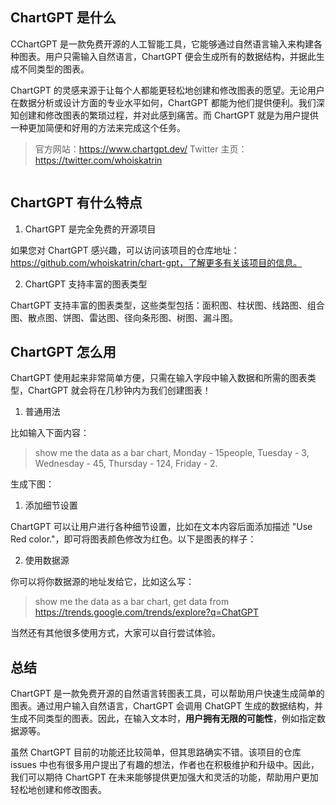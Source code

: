 ## ChartGPT 是什么

CChartGPT 是一款免费开源的人工智能工具，它能够通过自然语言输入来构建各种图表。用户只需输入自然语言，ChartGPT 便会生成所有的数据结构，并据此生成不同类型的图表。

ChartGPT 的灵感来源于让每个人都能更轻松地创建和修改图表的愿望。无论用户在数据分析或设计方面的专业水平如何，ChartGPT 都能为他们提供便利。我们深知创建和修改图表的繁琐过程，并对此感到痛苦。而 ChartGPT 就是为用户提供一种更加简便和好用的方法来完成这个任务。

> 官方网站：https://www.chartgpt.dev/
> Twitter 主页：https://twitter.com/whoiskatrin

![]()

## ChartGPT 有什么特点

1. ChartGPT 是完全免费的开源项目

如果您对 ChartGPT 感兴趣，可以访问该项目的仓库地址：https://github.com/whoiskatrin/chart-gpt，了解更多有关该项目的信息。

2. ChartGPT 支持丰富的图表类型

ChartGPT 支持丰富的图表类型，这些类型包括：面积图、柱状图、线路图、组合图、散点图、饼图、雷达图、径向条形图、树图、漏斗图。

## ChartGPT 怎么用

ChartGPT 使用起来非常简单方便，只需在输入字段中输入数据和所需的图表类型，ChartGPT 就会将在几秒钟内为我们创建图表！

1. 普通用法

比如输入下面内容：

> show me the data as a bar chart, Monday - 15people, Tuesday - 3, Wednesday - 45, Thursday - 124, Friday - 2.

生成下图：

1. 添加细节设置

ChartGPT 可以让用户进行各种细节设置，比如在文本内容后面添加描述 "Use Red color."，即可将图表颜色修改为红色。以下是图表的样子：

2. 使用数据源

你可以将你数据源的地址发给它，比如这么写：

> show me the data as a bar chart, get data from https://trends.google.com/trends/explore?q=ChatGPT

当然还有其他很多使用方式，大家可以自行尝试体验。

## 总结

ChartGPT 是一款免费开源的自然语言转图表工具，可以帮助用户快速生成简单的图表。通过用户输入自然语言，ChartGPT 会调用 ChatGPT 生成的数据结构，并生成不同类型的图表。因此，在输入文本时，**用户拥有无限的可能性**，例如指定数据源等。

虽然 ChartGPT 目前的功能还比较简单，但其思路确实不错。该项目的仓库 issues 中也有很多用户提出了有趣的想法，作者也在积极维护和升级中。因此，我们可以期待 ChartGPT 在未来能够提供更加强大和灵活的功能，帮助用户更加轻松地创建和修改图表。

